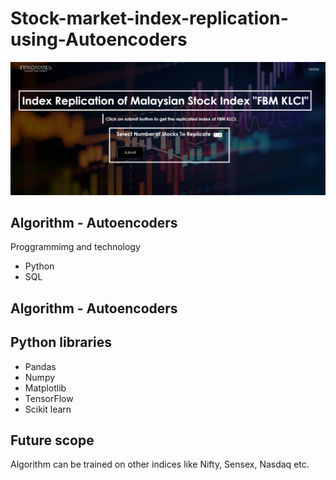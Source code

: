 # Stock-market-index-replication-using-Autoencoders


![alt text](https://github.com/SrikanthShastraboina/Stock-market-index-replication-using-Autoencoders/blob/main/App_Interface.png "Logo Title Text 1")


## Algorithm - Autoencoders

Proggrammimg and technology 
* Python
* SQL

## Algorithm - Autoencoders
## Python libraries 
* Pandas
* Numpy
* Matplotlib
* TensorFlow
* Scikit learn

## Future scope

Algorithm can be trained on other indices like Nifty, Sensex, Nasdaq etc.

